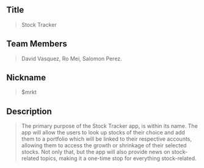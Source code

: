 ## Title

> Stock Tracker

 
## Team Members

> David Vasquez, Ro Mei, Salomon Perez.


## Nickname

> $mrkt


## Description

> The primary purpose of the Stock Tracker app, is within its name. The app will allow the users to look up stocks of their choice and add them to a portfolio which will be linked to their respective accounts, allowing them to access the growth or shrinkage of their selected stocks. Not only that, but the app will also provide news on stock-related topics, making it a one-time stop for everything stock-related. 
